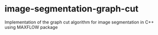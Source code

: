 # image-segmentation-graph-cut
Implementation of the graph cut algorithm for image segmentation in C++ using MAXFLOW package 
